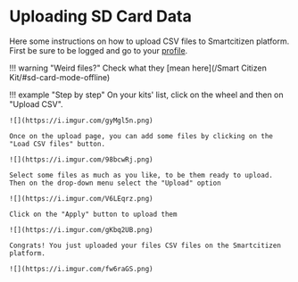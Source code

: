 Uploading SD Card Data
======================

Here some instructions on how to upload CSV files to Smartcitizen platform. First be sure to be logged and go to your [profile](https://smartcitizen.me/profile/kits).

!!! warning "Weird files?"
	Check what they [mean here](/Smart Citizen Kit/#sd-card-mode-offline)

!!! example "Step by step"
	On your kits' list, click on the wheel and then on "Upload CSV".

	![](https://i.imgur.com/gyMgl5n.png)

	Once on the upload page, you can add some files by clicking on the "Load CSV files" button.

	![](https://i.imgur.com/98bcwRj.png)

	Select some files as much as you like, to be them ready to upload. Then on the drop-down menu select the "Upload" option

	![](https://i.imgur.com/V6LEqrz.png)

	Click on the "Apply" button to upload them

	![](https://i.imgur.com/gKbq2UB.png)

	Congrats! You just uploaded your files CSV files on the Smartcitizen platform.

	![](https://i.imgur.com/fw6raGS.png)

